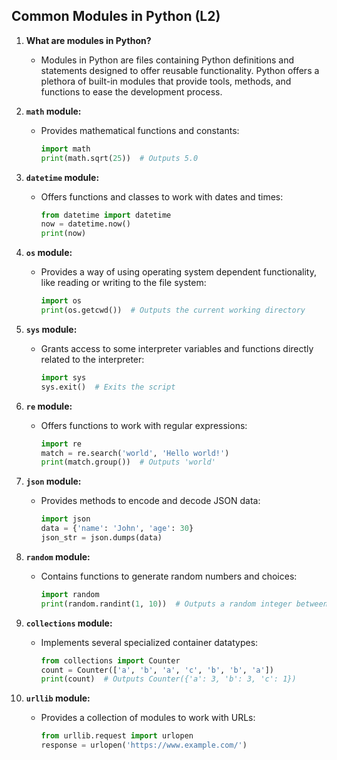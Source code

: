 ## Common Modules in Python (L2)

1. **What are modules in Python?**
   - Modules in Python are files containing Python definitions and statements designed to offer reusable functionality. Python offers a plethora of built-in modules that provide tools, methods, and functions to ease the development process.

2. **`math` module:**
   - Provides mathematical functions and constants:
     ```python
     import math
     print(math.sqrt(25))  # Outputs 5.0
     ```

3. **`datetime` module:**
   - Offers functions and classes to work with dates and times:
     ```python
     from datetime import datetime
     now = datetime.now()
     print(now)
     ```

4. **`os` module:**
   - Provides a way of using operating system dependent functionality, like reading or writing to the file system:
     ```python
     import os
     print(os.getcwd())  # Outputs the current working directory
     ```

5. **`sys` module:**
   - Grants access to some interpreter variables and functions directly related to the interpreter:
     ```python
     import sys
     sys.exit()  # Exits the script
     ```

6. **`re` module:**
   - Offers functions to work with regular expressions:
     ```python
     import re
     match = re.search('world', 'Hello world!')
     print(match.group())  # Outputs 'world'
     ```

7. **`json` module:**
   - Provides methods to encode and decode JSON data:
     ```python
     import json
     data = {'name': 'John', 'age': 30}
     json_str = json.dumps(data)
     ```

8. **`random` module:**
   - Contains functions to generate random numbers and choices:
     ```python
     import random
     print(random.randint(1, 10))  # Outputs a random integer between 1 and 10
     ```

9. **`collections` module:**
   - Implements several specialized container datatypes:
     ```python
     from collections import Counter
     count = Counter(['a', 'b', 'a', 'c', 'b', 'b', 'a'])
     print(count)  # Outputs Counter({'a': 3, 'b': 3, 'c': 1})
     ```

10. **`urllib` module:**
    - Provides a collection of modules to work with URLs:
      ```python
      from urllib.request import urlopen
      response = urlopen('https://www.example.com/')
      ```
